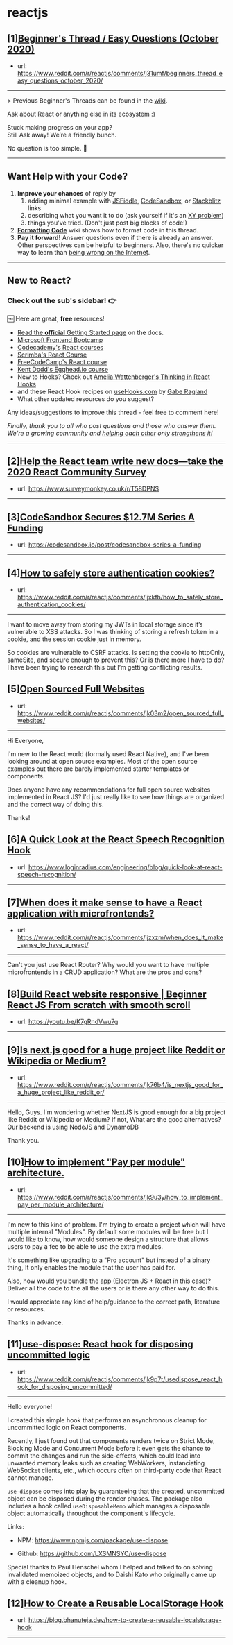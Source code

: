 # reactjs
## [1][Beginner's Thread / Easy Questions (October 2020)](https://www.reddit.com/r/reactjs/comments/j31umf/beginners_thread_easy_questions_october_2020/)
- url: https://www.reddit.com/r/reactjs/comments/j31umf/beginners_thread_easy_questions_october_2020/
---
&gt; Previous Beginner's Threads can be found in the [wiki][wiki previous threads].

Ask about React or anything else in its ecosystem :)

Stuck making progress on your app?  
Still Ask away! We’re a friendly bunch.

No question is too simple. 🙂

---

## Want Help with your Code?

1. **Improve your chances** of reply by
   1. adding minimal example with [JSFiddle][jsfiddle], [CodeSandbox][code sandbox], or [Stackblitz][stackblitz] links
   1. describing what you want it to do (ask yourself if it's an [XY problem](https://meta.stackexchange.com/questions/66377/what-is-the-xy-problem))
   1. things you've tried. (Don't just post big blocks of code!)
1. **[Formatting Code][wiki formatting code]** wiki shows how to format code in this thread.
1. **Pay it forward!** Answer questions even if there is already an answer. Other perspectives can be helpful to beginners. Also, there's no quicker way to learn than [being wrong on the Internet][being wrong on the internet].

---

## New to React?

### Check out the sub's **sidebar**! 👉

🆓 Here are great, **free** resources!

- [Read the **official** Getting Started page][official getting started page] on the docs.
- [Microsoft Frontend Bootcamp][microsoft frontend bootcamp]
- [Codecademy's React courses][codecademy's react courses]
- [Scrimba's React Course][scrimba's react course]
- [FreeCodeCamp's React course][freecodecamp's react course]
- [Kent Dodd's Egghead.io course][kent dodd's egghead.io course]
- New to Hooks? Check out [Amelia Wattenberger's Thinking in React Hooks][thinking in react hooks]
- and these React Hook recipes on [useHooks.com][usehooks.com] by [Gabe Ragland](https://twitter.com/gabe_ragland)
- What other updated resources do you suggest?

Any ideas/suggestions to improve this thread - feel free to comment here!

_Finally, thank you to all who post questions and those who answer them. We're a growing community and [helping each other][learn by teaching] only [strengthens it!][learn in public]_

---

[usehooks.com]: https://usehooks.com/
[thinking in react hooks]: https://wattenberger.com/blog/react-hooks
[freecodecamp's react course]: https://www.freecodecamp.org/news/learn-react-course/
[microsoft frontend bootcamp]: https://www.reddit.com/r/reactjs/comments/auu02f/microsoft_has_open_sourced_their_frontend/
[official getting started page]: https://reactjs.org/docs/getting-started.html
[/u/acemarke]: https://www.reddit.com/u/acemarke
[suggested resources for learning react]: http://blog.isquaredsoftware.com/2017/12/blogged-answers-learn-react/
[kent dodd's egghead.io course]: http://kcd.im/beginner-react
[codecademy's react courses]: https://www.codecademy.com/catalog/language/javascript
[scrimba's react course]: https://scrimba.com/g/glearnreact
[wiki formatting code]: https://www.reddit.com/r/reactjs/wiki/index#wiki_formatting_code
[wiki previous threads]: https://www.reddit.com/r/reactjs/wiki/index#wiki_previous_threads
[code sandbox]: https://codesandbox.io/s/new
[jsfiddle]: https://jsfiddle.net/Luktwrdm/
[stackblitz]: https://stackblitz.com/
[being wrong on the internet]: https://xkcd.com/386/
[tweet organization]: https://twitter.com/dan_abramov/status/1027245759232651270?lang=en
[get started with redux]: https://www.reddit.com/r/reactjs/wiki/index#wiki_getting_started_with_redux
[learn by teaching]: https://en.wikipedia.org/wiki/Learning_by_teaching
[learn in public]: https://www.swyx.io/writing/learn-in-public/
## [2][Help the React team write new docs—take the 2020 React Community Survey](https://www.reddit.com/r/reactjs/comments/j5iqj3/help_the_react_team_write_new_docstake_the_2020/)
- url: https://www.surveymonkey.co.uk/r/T58DPNS
---

## [3][CodeSandbox Secures $12.7M Series A Funding](https://www.reddit.com/r/reactjs/comments/jk6n6e/codesandbox_secures_127m_series_a_funding/)
- url: https://codesandbox.io/post/codesandbox-series-a-funding
---

## [4][How to safely store authentication cookies?](https://www.reddit.com/r/reactjs/comments/jjxkfh/how_to_safely_store_authentication_cookies/)
- url: https://www.reddit.com/r/reactjs/comments/jjxkfh/how_to_safely_store_authentication_cookies/
---
I want to move away from storing my JWTs in local storage since it’s vulnerable to XSS attacks. So I was thinking of storing a refresh token in a cookie, and the session cookie just in memory. 

So cookies are vulnerable to CSRF attacks. Is setting the cookie to httpOnly, sameSite, and secure enough to prevent this? Or is there more I have to do? I have been trying to research this but I’m getting conflicting results.
## [5][Open Sourced Full Websites](https://www.reddit.com/r/reactjs/comments/jk03m2/open_sourced_full_websites/)
- url: https://www.reddit.com/r/reactjs/comments/jk03m2/open_sourced_full_websites/
---
Hi Everyone,

I'm new to the React world (formally used React Native), and I've been looking around at open source examples. Most of the open source examples out there are barely implemented starter templates or components.

Does anyone have any recommendations for full open source websites implemented in React JS? I'd just really like to see how things are organized and the correct way of doing this.

Thanks!
## [6][A Quick Look at the React Speech Recognition Hook](https://www.reddit.com/r/reactjs/comments/jk9k6i/a_quick_look_at_the_react_speech_recognition_hook/)
- url: https://www.loginradius.com/engineering/blog/quick-look-at-react-speech-recognition/
---

## [7][When does it make sense to have a React application with microfrontends?](https://www.reddit.com/r/reactjs/comments/jjzxzm/when_does_it_make_sense_to_have_a_react/)
- url: https://www.reddit.com/r/reactjs/comments/jjzxzm/when_does_it_make_sense_to_have_a_react/
---
Can't you just use React Router? Why would you want to have multiple microfrontends in a CRUD application? What are the pros and cons?
## [8][Build React website responsive | Beginner React JS From scratch with smooth scroll](https://www.reddit.com/r/reactjs/comments/jjlpf0/build_react_website_responsive_beginner_react_js/)
- url: https://youtu.be/K7gRndVwu7g
---

## [9][Is next.js good for a huge project like Reddit or Wikipedia or Medium?](https://www.reddit.com/r/reactjs/comments/jk76b4/is_nextjs_good_for_a_huge_project_like_reddit_or/)
- url: https://www.reddit.com/r/reactjs/comments/jk76b4/is_nextjs_good_for_a_huge_project_like_reddit_or/
---
Hello, Guys. I'm wondering whether NextJS is good enough for a big project like Reddit or Wikipedia or Medium? If not, What are the good alternatives? Our backend is using NodeJS and DynamoDB

Thank you.
## [10][How to implement "Pay per module" architecture.](https://www.reddit.com/r/reactjs/comments/jk9u3y/how_to_implement_pay_per_module_architecture/)
- url: https://www.reddit.com/r/reactjs/comments/jk9u3y/how_to_implement_pay_per_module_architecture/
---
I'm new to this kind of problem. I'm trying to create a project which will have multiple internal "Modules". By default some modules will be free but I would like to know, how would someone design a structure that allows users to pay a fee to be able to use the extra modules.

It's something like upgrading to a "Pro account" but instead of a binary thing, It only enables the module that the user has paid for.

Also, how would you bundle the app (Electron JS + React in this case)?  Deliver all the code to the all the users or is there any other way to do this. 

I would appreciate any kind of help/guidance to the correct path, literature or resources. 

Thanks in advance.
## [11][use-dispose: React hook for disposing uncommitted logic](https://www.reddit.com/r/reactjs/comments/jk9p7t/usedispose_react_hook_for_disposing_uncommitted/)
- url: https://www.reddit.com/r/reactjs/comments/jk9p7t/usedispose_react_hook_for_disposing_uncommitted/
---
Hello everyone!

I created this simple hook that performs an asynchronous cleanup for uncommitted logic on React components.

Recently, I just found out that components renders twice on Strict Mode, Blocking Mode and Concurrent Mode before it even gets the chance to commit the changes and run the side-effects, which could lead into unwanted memory leaks such as creating WebWorkers, instanciating WebSocket clients, etc., which occurs often on third-party code that React cannot manage.

`use-dispose` comes into play by guaranteeing that the created, uncommitted object can be disposed during the render phases. The package also includes a hook called `useDisposableMemo` which manages a disposable object automatically throughout the component's lifecycle.

Links:

- NPM: https://www.npmjs.com/package/use-dispose

- Github: https://github.com/LXSMNSYC/use-dispose

Special thanks to Paul Henschel whom I helped and talked to on solving invalidated memoized objects, and to Daishi Kato who originally came up with a cleanup hook.
## [12][How to Create a Reusable LocalStorage Hook](https://www.reddit.com/r/reactjs/comments/jk68pd/how_to_create_a_reusable_localstorage_hook/)
- url: https://blog.bhanuteja.dev/how-to-create-a-reusable-localstorage-hook
---

